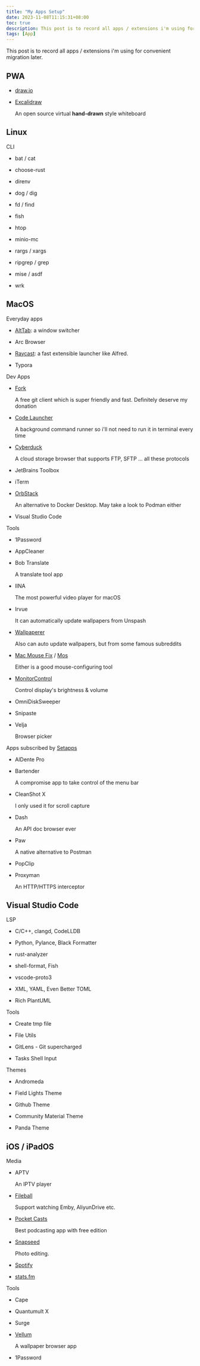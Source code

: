 ```yaml
---
title: "My Apps Setup"
date: 2023-11-08T11:15:31+08:00
toc: true
description: This post is to record all apps / extensions i'm using for convenient migration later.
tags: [App]
---
```


This post is to record all apps / extensions i'm using for convenient migration later.

## PWA

- [draw.io](https://draw.io)

- [Excalidraw](https://excalidraw.com/)

  An open source virtual **hand-drawn** style whiteboard



## Linux

CLI

- bat / cat

- choose-rust

- direnv

- dog / dig

- fd / find

- fish

- htop

- minio-mc

- rargs / xargs

- ripgrep / grep

- mise / asdf

- wrk



## MacOS

Everyday apps

- [AltTab](https://alt-tab-macos.netlify.app/): a window switcher

- Arc Browser

- [Raycast](https://www.raycast.com/): a fast extensible launcher like Alfred.

- Typora



Dev Apps

- [Fork](https://git-fork.com/)

  A free git client which is super friendly and fast. Definitely deserve my donation

- [Code Launcher](https://cl.v2ex.pro/)

  A background command runner so i'll not need to run it in terminal every time

- [Cyberduck](https://cyberduck.io/)

  A cloud storage browser that supports FTP, SFTP ... all these protocols

- JetBrains Toolbox

- iTerm

- [OrbStack](https://orbstack.dev/)

  An alternative to Docker Desktop. May take a look to Podman either

- Visual Studio Code



Tools

- 1Password

- AppCleaner

- Bob Translate

  A translate tool app

- IINA

  The most powerful video player for macOS

- Irvue

  It can automatically update wallpapers from Unspash

- [Wallpaperer](https://apps.apple.com/us/app/wallpaperer/id1102248738?mt=12)

  Also can auto update wallpapers, but from some famous subreddits

- [Mac Mouse Fix](https://mousefix.org/) / [Mos](https://mos.caldis.me/)

  Either is a good mouse-configuring tool

- [MonitorControl](https://github.com/MonitorControl/MonitorControl)

  Control display's brightness & volume

- OmniDiskSweeper

- Snipaste

- Velja

  Browser picker



Apps subscribed by [Setapps](https://setapp.com/)

- AlDente Pro

- Bartender

  A compromise app to take control of the menu bar

- CleanShot X

  I only used it for scroll capture

- Dash

  An API doc browser ever

- Paw

  A native alternative to Postman

- PopClip

- Proxyman

  An HTTP/HTTPS interceptor



## Visual Studio Code

LSP

- C/C++, clangd, CodeLLDB

- Python, Pylance, Black Formatter

- rust-analyzer

- shell-format, Fish

- vscode-proto3

- XML, YAML, Even Better TOML

- Rich PlantUML



Tools

- Create tmp file

- File Utils

- GitLens - Git supercharged

- Tasks Shell Input



Themes

- Andromeda

- Field Lights Theme

- Github Theme

- Community Material Theme

- Panda Theme



## iOS / iPadOS

Media

- APTV

  An IPTV player

- [Fileball](https://fileball.app/)

  Support watching Emby, AliyunDrive etc.

- [Pocket Casts](https://pocketcasts.com/)

  Best podcasting app with free edition

- [Snapseed](https://snapseed.online/)

  Photo editing.

- [Spotify](https://spotify.com/)

- [stats.fm](https://stats.fm/inhzus)

Tools

- Cape

- Quantumult X

- Surge

- [Vellum](https://www.getvellum.com/)

  A wallpaper browser app

- 1Password


